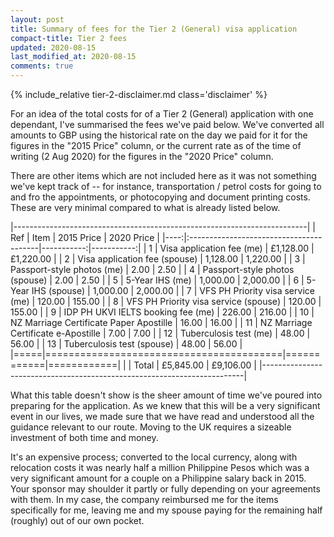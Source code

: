 ```yaml
---
layout: post
title: Summary of fees for the Tier 2 (General) visa application
compact-title: Tier 2 fees
updated: 2020-08-15
last_modified_at: 2020-08-15
comments: true
---
```


{% include_relative tier-2-disclaimer.md class='disclaimer' %}

For an idea of the total costs for of a Tier 2 (General) application with one dependant, I've summarised the fees we've paid below. We've converted all amounts to GBP using the historical rate on the day we paid for it for the figures in the "2015 Price" column, or the current rate as of the time of writing (2&nbsp;Aug&nbsp;2020) for the figures in the "2020 Price" column.

There are other items which are not included here as it was not something we've kept track of -- for instance, transportation / petrol costs for going to and fro the appointments, or photocopying and document printing costs. These are very minimal compared to what is already listed below.

|-------------------------------------------------------------------------|
| Ref | Item                                    | 2015 Price | 2020 Price |
|----:|:----------------------------------------|-----------:|-----------:|
|   1 | Visa application fee (me)               |  £1,128.00 |  £1,220.00 |
|   2 | Visa application fee (spouse)           |   1,128.00 |   1,220.00 |
|   3 | Passport-style photos (me)              |       2.00 |       2.50 |
|   4 | Passport-style photos (spouse)          |       2.00 |       2.50 |
|   5 | 5-Year IHS (me)                         |   1,000.00 |   2,000.00 |
|   6 | 5-Year IHS (spouse)                     |   1,000.00 |   2,000.00 |
|   7 | VFS PH Priority visa service (me)       |     120.00 |     155.00 |
|   8 | VFS PH Priority visa service (spouse)   |     120.00 |     155.00 |
|   9 | IDP PH UKVI IELTS booking fee (me)      |     226.00 |     216.00 |
|  10 | NZ Marriage Certificate Paper Apostille |      16.00 |      16.00 |
|  11 | NZ Marriage Certificate e-Apostille     |       7.00 |       7.00 |
|  12 | Tuberculosis test (me)                  |      48.00 |      56.00 |
|  13 | Tuberculosis test (spouse)              |      48.00 |      56.00 |
|=====|=========================================|============|============|
|     | Total                                   |  £5,845.00 |  £9,106.00 |
|-------------------------------------------------------------------------|

What this table doesn't show is the sheer amount of time we've poured into preparing for the application. As we knew that this will be a very significant event in our lives, we made sure that we have read and understood all the guidance relevant to our route. Moving to the UK requires a sizeable investment of both time and money.

It's an expensive process; converted to the local currency, along with relocation costs it was nearly half a million Philippine Pesos which was a very significant amount for a couple on a Philippine salary back in 2015. Your sponsor may shoulder it partly or fully depending on your agreements with them. In my case, the company reimbursed me for the items specifically for me, leaving me and my spouse paying for the remaining half (roughly) out of our own pocket.